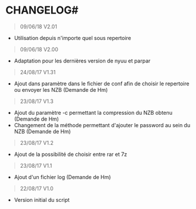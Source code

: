 # CHANGELOG#

> 09/06/18 V2.01

* Utilisation depuis n'importe quel sous repertoire

> 09/06/18 V2.00

* Adaptation pour les dernières version de nyuu et parpar

> 24/08/17 V1.31

* Ajout dans paramètre dans le fichier de conf afin de choisir le repertoire ou envoyer les NZB (Demande de Hm)

> 23/08/17 V1.3

* Ajout du paramètre -c permettant la compression du NZB obtenu (Demande de Hm)
* Changement de la méthode permettant d'ajouter le password au sein du NZB (Demande de Hm)

> 23/08/17 V1.2

* Ajout de la possibilité de choisir entre rar et 7z

> 23/08/17 V1.1

* Ajout d'un fichier log (Demande de Hm)

> 22/08/17 V1.0

* Version initial du script



